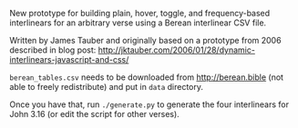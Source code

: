 New prototype for building plain, hover, toggle, and frequency-based interlinears for an arbitrary verse using a Berean interlinear CSV file.

Written by James Tauber and originally based on a prototype from 2006 described in blog post: <http://jktauber.com/2006/01/28/dynamic-interlinears-javascript-and-css/>

`berean_tables.csv` needs to be downloaded from <http://berean.bible> (not able to freely redistribute) and put in `data` directory.

Once you have that, run `./generate.py` to generate the four interlinears for John 3.16 (or edit the script for other verses).
